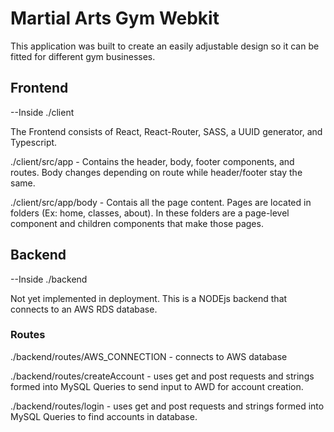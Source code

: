 # Martial Arts Gym Webkit 

This application was built to create an easily adjustable design so it can be fitted for different gym businesses.

## Frontend 

--Inside ./client

The Frontend consists of React, React-Router, SASS, a UUID generator, and Typescript.

./client/src/app - Contains the header, body, footer components, and routes. Body changes depending on route while header/footer stay the same.

./client/src/app/body - Contais all the page content. Pages are located in folders (Ex: home, classes, about). In these folders are a page-level component and children components that make those pages.

## Backend 

--Inside ./backend

Not yet implemented in deployment. This is a NODEjs backend that connects to an AWS RDS database. 

### Routes

./backend/routes/AWS_CONNECTION - connects to AWS database

./backend/routes/createAccount - uses get and post requests and strings formed into MySQL Queries to send input to AWD for account creation.

./backend/routes/login - uses get and post requests and strings formed into MySQL Queries to find accounts in database.

